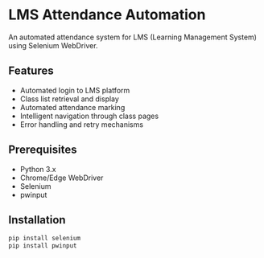# LMS Attendance Automation

An automated attendance system for LMS (Learning Management System) using Selenium WebDriver.

## Features

- Automated login to LMS platform
- Class list retrieval and display
- Automated attendance marking
- Intelligent navigation through class pages
- Error handling and retry mechanisms

## Prerequisites

- Python 3.x
- Chrome/Edge WebDriver
- Selenium
- pwinput

## Installation

```bash
pip install selenium
pip install pwinput